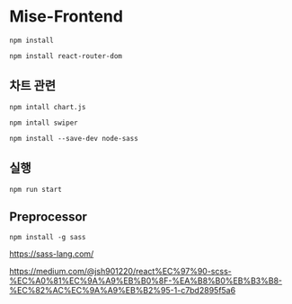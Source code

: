 # Mise-Frontend

```
npm install
```

```
npm install react-router-dom
```

## 차트 관련
```
npm intall chart.js
```
```
npm intall swiper
```
```
npm install --save-dev node-sass
```

## 실행

```
npm run start
```


## Preprocessor
```
npm install -g sass
```
https://sass-lang.com/  

https://medium.com/@jsh901220/react%EC%97%90-scss-%EC%A0%81%EC%9A%A9%EB%B0%8F-%EA%B8%B0%EB%B3%B8-%EC%82%AC%EC%9A%A9%EB%B2%95-1-c7bd2895f5a6

